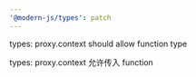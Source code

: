 ```yaml
---
'@modern-js/types': patch
---
```


types: proxy.context should allow function type

types: proxy.context 允许传入 function
